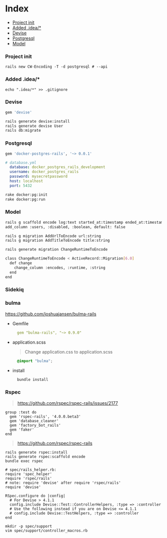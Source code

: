 # Index
* [Project init](#Project-init)
* [Added .idea/*](#Added-.idea/*)
* [Devise](#Devise)
* [Postgresql](#Postgresql)
* [Model](#Model)

### Project init
```
rails new CW-Encoding -T -d postgresql # --api
```

### Added .idea/*
```
echo ".idea/*" >> .gitignore
```

### Devise
```bash
gem 'devise'
```
```bash
rails generate devise:install
rails generate devise User
rails db:migrate
```

### Postgresql
```bash
gem 'docker-postgres-rails', '~> 0.0.1'
```
```yaml
# database.yml
  database: docker_postgres_rails_development
  username: docker_postgres_rails
  password: mysecretpassword
  host: localhost
  port: 5432
```
```bash
rake docker:pg:init
rake docker:pg:run
```

### Model
```bash
rails g scaffold encode log:text started_at:timestamp ended_at:timestamp runtime:float completed:boolean user:references published:boolean
add_column :users, :disabled, :boolean, default: false
```

```bash
rails g migration AddUrlToEncode url:string
rails g migration AddTitleToEncode title:string
```

```bash
rails generate migration ChangeRuntimeToEncode

class ChangeRuntimeToEncode < ActiveRecord::Migration[6.0]
  def change
    change_column :encodes, :runtime, :string
  end
end
```

### Sidekiq

### bulma
https://github.com/joshuajansen/bulma-rails
* Gemfile
    ```yaml
      gem "bulma-rails", "~> 0.9.0"
    ```
* application.scss
    > Change application.css to application.scss
    ```scss
      @import "bulma";
    ```
* install  
    ```bash
      bundle install
    ```
  
### Rspec
> https://github.com/rspec/rspec-rails/issues/2177
```
group :test do
  gem 'rspec-rails', '4.0.0.beta3'
  gem 'database_cleaner'
  gem 'factory_bot_rails'
  gem 'faker'
end
```
> https://github.com/rspec/rspec-rails
```
rails generate rspec:install
rails generate rspec:scaffold encode
bundle exec rspec
```

```
# spec/rails_helper.rb:
require 'spec_helper'
require 'rspec/rails'
# note: require 'devise' after require 'rspec/rails'
require 'devise'

RSpec.configure do |config|
  # For Devise > 4.1.1
  config.include Devise::Test::ControllerHelpers, :type => :controller
  # Use the following instead if you are on Devise <= 4.1.1
  # config.include Devise::TestHelpers, :type => :controller
end
```

```
mkdir -p spec/support
vim spec/support/controller_macros.rb
```

